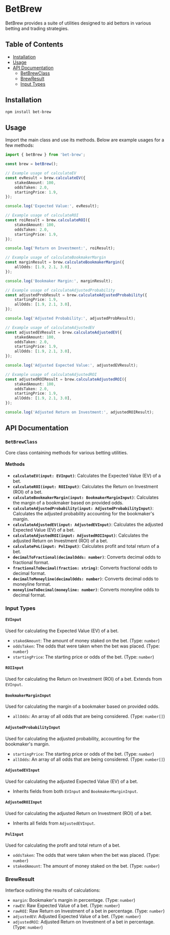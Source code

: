# BetBrew

BetBrew provides a suite of utilities designed to aid bettors in various betting and trading strategies.

## Table of Contents

-   [Installation](#installation)
-   [Usage](#usage)
-   [API Documentation](#api-documentation)
    -   [BetBrewClass](#betbrewclass)
    -   [BrewResult](#brewresult)
    -   [Input Types](#input-types)

## Installation

```bash
npm install bet-brew
```

## Usage

Import the main class and use its methods. Below are example usages for a few methods:

```typescript
import { betBrew } from 'bet-brew';

const brew = betBrew();

// Example usage of calculateEV
const evResult = brew.calculateEV({
    stakedAmount: 100,
    oddsTaken: 2.0,
    startingPrice: 1.9,
});

console.log('Expected Value:', evResult);

// Example usage of calculateROI
const roiResult = brew.calculateROI({
    stakedAmount: 100,
    oddsTaken: 2.0,
    startingPrice: 1.9,
});

console.log('Return on Investment:', roiResult);

// Example usage of calculateBookmakerMargin
const marginResult = brew.calculateBookmakerMargin({
    allOdds: [1.9, 2.1, 3.0],
});

console.log('Bookmaker Margin:', marginResult);

// Example usage of calculateAdjustedProbability
const adjustedProbResult = brew.calculateAdjustedProbability({
    startingPrice: 1.9,
    allOdds: [1.9, 2.1, 3.0],
});

console.log('Adjusted Probability:', adjustedProbResult);

// Example usage of calculateAdjustedEV
const adjustedEVResult = brew.calculateAdjustedEV({
    stakedAmount: 100,
    oddsTaken: 2.0,
    startingPrice: 1.9,
    allOdds: [1.9, 2.1, 3.0],
});

console.log('Adjusted Expected Value:', adjustedEVResult);

// Example usage of calculateAdjustedROI
const adjustedROIResult = brew.calculateAdjustedROI({
    stakedAmount: 100,
    oddsTaken: 2.0,
    startingPrice: 1.9,
    allOdds: [1.9, 2.1, 3.0],
});

console.log('Adjusted Return on Investment:', adjustedROIResult);
```

## API Documentation

### `BetBrewClass`

Core class containing methods for various betting utilities.

#### Methods

-   **`calculateEV(input: EVInput)`**: Calculates the Expected Value (EV) of a bet.
-   **`calculateROI(input: ROIInput)`**: Calculates the Return on Investment (ROI) of a bet.
-   **`calculateBookmakerMargin(input: BookmakerMarginInput)`**: Calculates the margin of a bookmaker based on provided odds.
-   **`calculateAdjustedProbability(input: AdjustedProbabilityInput)`**: Calculates the adjusted probability accounting for the bookmaker's margin.
-   **`calculateAdjustedEV(input: AdjustedEVInput)`**: Calculates the adjusted Expected Value (EV) of a bet.
-   **`calculateAdjustedROI(input: AdjustedROIInput)`**: Calculates the adjusted Return on Investment (ROI) of a bet.
-   **`calculatePnL(input: PnlInput)`**: Calculates profit and total return of a bet.
-   **`decimalToFractional(decimalOdds: number)`**: Converts decimal odds to fractional format.
-   **`fractionalToDecimal(fraction: string)`**: Converts fractional odds to decimal format.
-   **`decimalToMoneyline(decimalOdds: number)`**: Converts decimal odds to moneyline format.
-   **`moneylineToDecimal(moneyline: number)`**: Converts moneyline odds to decimal format.


### Input Types

#### `EVInput`

Used for calculating the Expected Value (EV) of a bet.

-   `stakedAmount`: The amount of money staked on the bet. (Type: `number`)
-   `oddsTaken`: The odds that were taken when the bet was placed. (Type: `number`)
-   `startingPrice`: The starting price or odds of the bet. (Type: `number`)

#### `ROIInput`

Used for calculating the Return on Investment (ROI) of a bet. Extends from `EVInput`.

#### `BookmakerMarginInput`

Used for calculating the margin of a bookmaker based on provided odds.

-   `allOdds`: An array of all odds that are being considered. (Type: `number[]`)

#### `AdjustedProbabilityInput`

Used for calculating the adjusted probability, accounting for the bookmaker's margin.

-   `startingPrice`: The starting price or odds of the bet. (Type: `number`)
-   `allOdds`: An array of all odds that are being considered. (Type: `number[]`)

#### `AdjustedEVInput`

Used for calculating the adjusted Expected Value (EV) of a bet.

-   Inherits fields from both `EVInput` and `BookmakerMarginInput`.

#### `AdjustedROIInput`

Used for calculating the adjusted Return on Investment (ROI) of a bet.

-   Inherits all fields from `AdjustedEVInput`.

#### `PnlInput`

Used for calculating the profit and total return of a bet.

-   `oddsTaken`: The odds that were taken when the bet was placed. (Type: `number`)
-   `stakedAmount`: The amount of money staked on the bet. (Type: `number`)

### BrewResult

Interface outlining the results of calculations:

-   `margin`: Bookmaker's margin in percentage. (Type: `number`)
-   `rawEV`: Raw Expected Value of a bet. (Type: `number`)
-   `rawROI`: Raw Return on Investment of a bet in percentage. (Type: `number`)
-   `adjustedEV`: Adjusted Expected Value of a bet. (Type: `number`)
-   `adjustedROI`: Adjusted Return on Investment of a bet in percentage. (Type: `number`)
